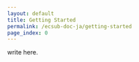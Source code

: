 ```yaml
---
layout: default
title: Getting Started
permalink: /ecsub-doc-ja/getting-started
page_index: 0
---
```


write here.
